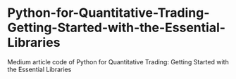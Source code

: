 # Python-for-Quantitative-Trading-Getting-Started-with-the-Essential-Libraries
Medium article code of Python for Quantitative Trading: Getting Started with the Essential Libraries
